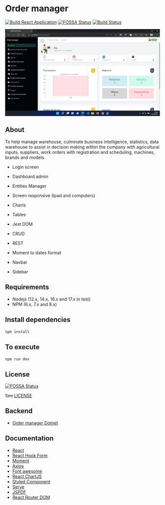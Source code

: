 # Order manager

[![Build React Application](https://github.com/leandrocunha526/ordermanager/actions/workflows/continuous-integration.yml/badge.svg)](https://github.com/leandrocunha526/ordermanager/actions/workflows/continuous-integration.yml)
[![FOSSA Status](https://app.fossa.com/api/projects/git%2Bgithub.com%2Fleandrocunha526%2Fordermanager.svg?type=shield)](https://app.fossa.com/projects/git%2Bgithub.com%2Fleandrocunha526%2Fordermanager?ref=badge_shield)
[![Build Status](https://dev.azure.com/leandrocunha520/ordermanager/_apis/build/status/leandrocunha526.ordermanager?branchName=main)](https://dev.azure.com/leandrocunha520/ordermanager/_build/latest?definitionId=11&branchName=main)

![screenshot](.github/images/screenshot.png)

## About

To help manage warehouse, culminate business intelligence, statistics, data warehouse to assist in decision making within the company with agricultural inputs, suppliers, work orders with registration and scheduling, machines, brands and models.

- Login screen

- Dashboard admin

- Entities Manager

- Screen responsive (Ipad and computers)

- Charts

- Tables

- Jest DOM

- CRUD

- REST

- Moment to dates format

- Navbar

- Sidebar

## Requirements

- Nodejs (12.x, 14.x, 16.x and 17.x in test)
- NPM (6.x, 7.x and 8.x)

## Install dependencies

`npm install`

## To execute

`npm run dev`

## License

[![FOSSA Status](https://app.fossa.com/api/projects/git%2Bgithub.com%2Fleandrocunha526%2Fordermanager.svg?type=large)](https://app.fossa.com/projects/git%2Bgithub.com%2Fleandrocunha526%2Fordermanager?ref=badge_large)

See [LICENSE](LICENSE.md)

## Backend

- [Order manager Dotnet](https://github.com/leandrocunha526/ordermanager-dotnet)

## Documentation

- [React](https://pt-br.reactjs.org/)
- [React Hook Form](https://react-hook-form.com/)
- [Moment](https://momentjs.com/)
- [Axios](https://axios-http.com/docs/intro)
- [Font awesome](https://fontawesome.com/)
- [React ChartJS](https://github.com/reactchartjs/react-chartjs-2)
- [Styled Component](https://styled-components.com/)
- [Serve](https://github.com/vercel/serve)
- [JSPDF](https://github.com/parallax/jsPDF)
- [React Router DOM](https://github.com/ReactTraining/react-router)

